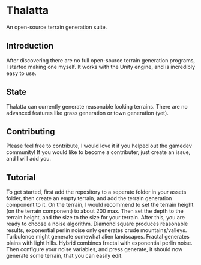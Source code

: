 # Thalatta
An open-source terrain generation suite.

## Introduction
After discovering there are no full open-source terrain generation programs, I started making one myself. It works with the Unity engine, and is incredibly easy to use.

## State
Thalatta can currently generate reasonable looking terrains. There are no advanced features like grass generation or town generation (yet).

## Contributing
Please feel free to contribute, I would love it if you helped out the gamedev community! If you would like to become a contributer, just create an issue, and I will add you.

## Tutorial
To get started, first add the repository to a seperate folder in your assets folder, then create an empty terrain, and add the terrain generation component to it. On the terrain, I would recommend to set the terrain height (on the terrain component) to about 200 max. Then set the depth to the terrain height, and the size to the size for your terrain. After this, you are ready to choose a noise algorithm. Diamond square produces reasonable results, exponential perlin noise only generates crude mountains/valleys. Turbulence might generate somewhat alien landscapes. Fractal generates plains with light hills. Hybrid combines fractal with exponential perlin noise.
Then configure your noise variables, and press generate, it should now generate some terrain, that you can easily edit.
